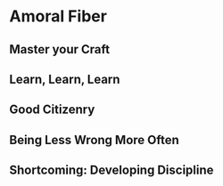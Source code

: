 # Amoral Fiber 

## Master your Craft

## Learn, Learn, Learn

## Good Citizenry

## Being Less Wrong More Often

## Shortcoming: Developing Discipline  


